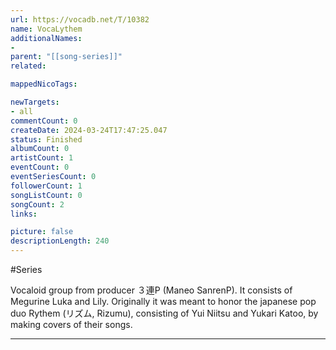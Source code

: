 ```yaml
---
url: https://vocadb.net/T/10382
name: VocaLythem
additionalNames: 
- 
parent: "[[song-series]]"
related:

mappedNicoTags:

newTargets:
- all
commentCount: 0
createDate: 2024-03-24T17:47:25.047
status: Finished
albumCount: 0
artistCount: 1
eventCount: 0
eventSeriesCount: 0
followerCount: 1
songListCount: 0
songCount: 2
links: 

picture: false
descriptionLength: 240
---
```


#Series

Vocaloid group from producer ３連P (Maneo SanrenP). It consists of Megurine Luka and Lily. Originally it was meant to honor the japanese pop duo Rythem (リズム, Rizumu), consisting of Yui Niitsu and Yukari Katoo, by making covers of their songs.

---

